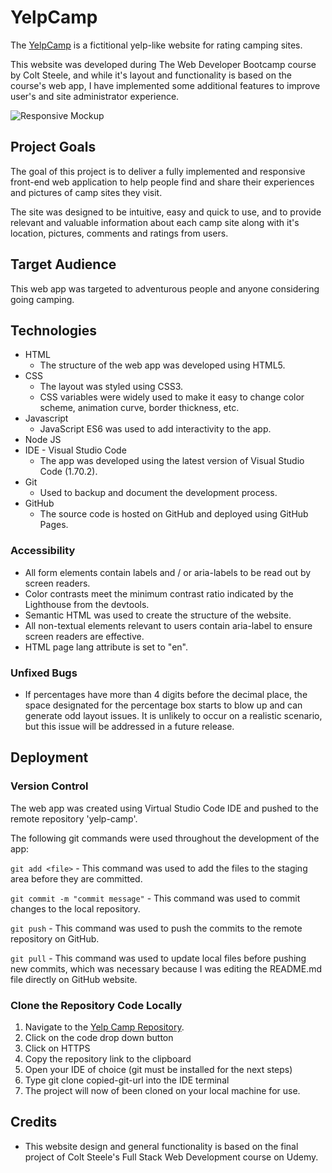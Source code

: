 # YelpCamp

The [YelpCamp](https://yelp-camp-ireland-f3576c498663.herokuapp.com/) is a fictitional yelp-like website for rating camping sites. 

This website was developed during The Web Developer Bootcamp course by Colt Steele, and while it's layout and functionality is based on the course's web app, I have implemented some additional features to improve user's and site administrator experience.

![Responsive Mockup](https://yelp-camp-ireland-f3576c498663.herokuapp.com/images/desktop.png)


## Project Goals

The goal of this project is to deliver a fully implemented and responsive front-end web application to help people find and share their experiences and pictures of camp sites they visit.

The site was designed to be intuitive, easy and quick to use, and to provide relevant and valuable information about each camp site along with it's location, pictures, comments and ratings from users.

## Target Audience

This web app was targeted to adventurous people and anyone considering going camping.

## Technologies

- HTML
  - The structure of the web app was developed using HTML5. 
- CSS
  - The layout was styled using CSS3. 
  - CSS variables were widely used to make it easy to change color scheme, animation curve, border thickness, etc.
- Javascript 
  - JavaScript ES6 was used to add interactivity to the app.
- Node JS
- IDE - Visual Studio Code
  - The app was developed using the latest version of Visual Studio Code (1.70.2).
- Git 
  - Used to backup and document the development process.
- GitHub
  - The source code is hosted on GitHub and deployed using GitHub Pages.

### Accessibility

- All form elements contain labels and / or aria-labels to be read out by screen readers. 
- Color contrasts meet the minimum contrast ratio indicated by the Lighthouse from the devtools.
- Semantic HTML was used to create the structure of the website.
- All non-textual elements relevant to users contain aria-label to ensure screen readers are effective. 
- HTML page lang attribute is set to "en".

### Unfixed Bugs
- If percentages have more than 4 digits before the decimal place, the space designated for the percentage box starts to blow up and can generate odd layout issues. It is unlikely to occur on a realistic scenario, but this issue will be addressed in a future release.

## Deployment

### Version Control

The web app was created using Virtual Studio Code IDE and pushed to the remote repository 'yelp-camp'.

The following git commands were used throughout the development of the app:

```git add <file>``` - This command was used to add the files to the staging area before they are committed.

```git commit -m "commit message"``` - This command was used to commit changes to the local repository. 

```git push``` - This command was used to push the commits to the remote repository on GitHub. 

```git pull``` - This command was used to update local files before pushing new commits, which was necessary because I was editing the README.md file directly on GitHub website. 

### Clone the Repository Code Locally
1. Navigate to the [Yelp Camp Repository](https://github.com/alexandrearantes1/yelp-camp).
2. Click on the code drop down button
3. Click on HTTPS
4. Copy the repository link to the clipboard
5. Open your IDE of choice (git must be installed for the next steps)
6. Type git clone copied-git-url into the IDE terminal
7. The project will now of been cloned on your local machine for use.


## Credits

- This website design and general functionality is based on the final project of Colt Steele's Full Stack Web Development course on Udemy.
